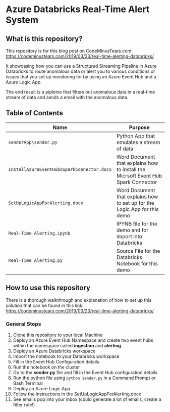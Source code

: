 # Azure Databricks Real-Time Alert System

## What is this repository?

This repository is for this blog post on CodeMinusTears.com:  
https://codeminustears.com/2019/03/23/real-time-alerting-databricks/  
  
It showcasing how you can use a Structured Streaming Pipeline in Azure Databricks to route anomalous data or alert you to various conditions or issues that you set up monitoring for by using an Azure Event Hub and a Azure Logic App.  
  
The end result is a pipleine that filters out anomalous data in a real-time stream of data and sends a email with the anomalous data.

## Table of Contents

|Name|Purpose|
|---|---|
|`senderApp\sender.py`|Python App that emulates a stream of data|
|`InstallAzureEventHubsSparkConnector.docx`|Word Document that explains how to install the Micrsoft Event Hub Spark Connector|
|`SetUpLogicAppForAlerting.docx`|Word Document that explains how to set up for the Logic App for this demo|
|`Real-Time Alerting.ipynb`|IPYNB file for the demo and for import into Databricks|
|`Real-Time Alerting.py`|Source File for the Databricks Notebook for this demo|

## How to use this repository

There is a thorough walkthrough and explanation of how to set up this solution that can be found in this link: https://codeminustears.com/2019/03/23/real-time-alerting-databricks/
  
### General Steps

1. Clone this repository to your local Machine
2. Deploy an Azure Event Hub Namespace and create two event hubs within the namespace called **ingestion** and **alerting**
3. Deploy an Azure Databricks workspace
4. Import the notebook to your Databricks workspace
5. Fill in the Event Hub Configuration details
6. Run the notebook on the cluster
7. Go to the **sender.py** file and fill in the Event Hub configuration details
8. Run the python file using `python sender.py` in a Command Prompt or Bash Terminal
9. Deploy an Azure Logic App
10. Follow the instructions in the SetUpLogicAppForAlerting.docx
11. See emails pop into your inbox (could generate a lot of emails, create a filter rule!)